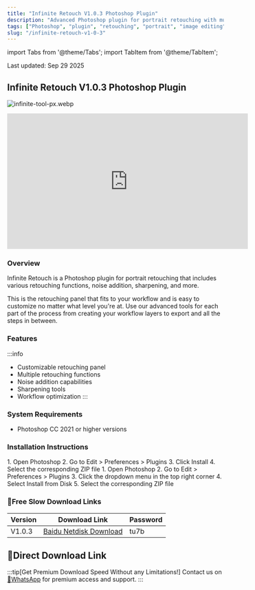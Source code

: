 ```yaml
---
title: "Infinite Retouch V1.0.3 Photoshop Plugin"
description: "Advanced Photoshop plugin for portrait retouching with multiple functions including noise addition, sharpening and more"
tags: ["Photoshop", "plugin", "retouching", "portrait", "image editing"]
slug: "/infinite-retouch-v1-0-3"
---
```


import Tabs from '@theme/Tabs';
import TabItem from '@theme/TabItem';

<div class="time-stamp">Last updated: Sep 29 2025</div>

## Infinite Retouch V1.0.3 Photoshop Plugin

![infinite-tool-px.webp](https://list.ucards.store/d/img/infinite-tool-px.webp)
<iframe width="560" height="315" src="https://www.youtube.com/embed/CSJCgdPKQMo?si=84o8xWGVRor2O7pk" title="YouTube video player" frameborder="0" allow="accelerometer; autoplay; clipboard-write; encrypted-media; gyroscope; picture-in-picture; web-share" referrerpolicy="strict-origin-when-cross-origin" allowfullscreen></iframe>

### Overview

Infinite Retouch is a Photoshop plugin for portrait retouching that includes various retouching functions, noise addition, sharpening, and more.

This is the retouching panel that fits to your workflow and is easy to customize no matter what level you're at. Use our advanced tools for each part of the process from creating your workflow layers to export and all the steps in between.

### Features

:::info
- Customizable retouching panel
- Multiple retouching functions
- Noise addition capabilities
- Sharpening tools
- Workflow optimization
:::

### System Requirements

- Photoshop CC 2021 or higher versions

### Installation Instructions

<Tabs>
<TabItem value="ps4" label="Photoshop 4 or Lower" default>
1. Open Photoshop
2. Go to Edit > Preferences > Plugins
3. Click Install
4. Select the corresponding ZIP file
</TabItem>
<TabItem value="ps41" label="Photoshop 4.1 or Higher">
1. Open Photoshop
2. Go to Edit > Preferences > Plugins
3. Click the dropdown menu in the top right corner
4. Select Install from Disk
5. Select the corresponding ZIP file
</TabItem>
</Tabs>

### 🐌Free Slow Download Links

| Version | Download Link | Password |
|---------|---------------|----------|
| V1.0.3 | [Baidu Netdisk Download](https://pan.baidu.com/s/1JuQ1chRtviuB6UatrNvdGg?pwd=tu7b) | tu7b |

## 🚀Direct Download Link
:::tip[Get Premium Download Speed Without any Limitations!]
Contact us on [💬WhatsApp](https://wa.me/+8613237610083) for premium  access and support.
:::
